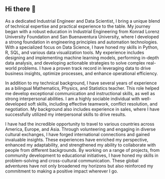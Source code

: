 ## Hi there 👋

As a dedicated Industrial Engineer and Data Scientist, I bring a unique blend of technical expertise and practical experience to the table. My journey began with a robust education in Industrial Engineering from Konrad Lorenz University Foundation and San Buenaventura University, where I developed a strong foundation in engineering principles and automation technologies. With a specialized focus on Data Science, I have honed my skills in Python, R, SQL, and various data visualization tools. My experience includes designing and implementing machine learning models, performing in-depth data analysis, and developing actionable strategies to solve complex real-world problems. I have a proven track record in leveraging data to drive business insights, optimize processes, and enhance operational efficiency.

In addition to my technical background, I have several years of experience as a bilingual Mathematics, Physics, and Statistics teacher. This role helped me develop exceptional communication and instructional skills, as well as strong interpersonal abilities. I am a highly sociable individual with well-developed soft skills, including effective teamwork, conflict resolution, and negotiation. My background also includes experience in sales, where I have successfully utilized my interpersonal skills to drive results.

I have had the incredible opportunity to travel to various countries across America, Europe, and Asia. Through volunteering and engaging in diverse cultural exchanges, I have forged international connections and gained invaluable insights. These experiences have enriched my perspective, enhanced my adaptability, and strengthened my ability to collaborate with people from different backgrounds. By working on a range of projects, from community development to educational initiatives, I have honed my skills in problem-solving and cross-cultural communication. These global adventures have not only broadened my horizons but also reinforced my commitment to making a positive impact wherever I go.

